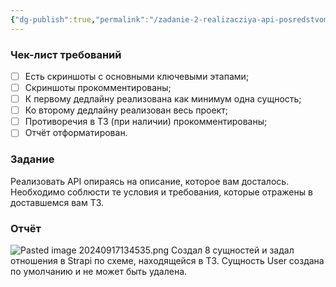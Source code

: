 ```yaml
---
{"dg-publish":true,"permalink":"/zadanie-2-realizacziya-api-posredstvom-strapi/","noteIcon":""}
---
```



### Чек-лист требований

- [ ]  Есть скриншоты с основными ключевыми этапами;
- [ ]  Скриншоты прокомментированы;
- [ ]  К первому дедлайну реализована как минимум одна сущность;
- [ ]  Ко второму дедлайну реализован весь проект;
- [ ]  Противоречия в ТЗ (при наличии) прокомментированы;
- [ ]  Отчёт отформатирован.

### Задание

Реализовать API опираясь на описание, которое вам досталось. Необходимо соблюсти те условия и требования, которые отражены в доставшемся вам ТЗ.
### Отчёт
![Pasted image 20240917134535.png](/img/user/Pasted%20image%2020240917134535.png)
Создал 8 сущностей и задал отношения в Strapi по схеме, находящейся в ТЗ. Сущность User создана по умолчанию и не может быть удалена.
